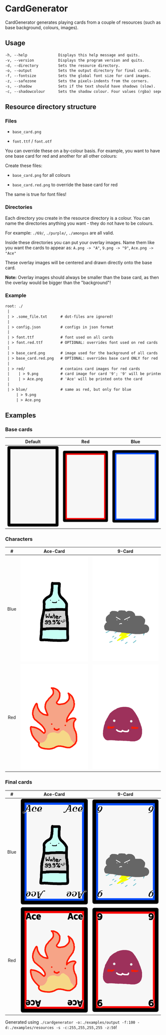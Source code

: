 # CardGenerator

CardGenerator generates playing cards from a couple of resources (such as base background, colours, images).

## Usage

```txt
-h, --help              Displays this help message and quits.
-v, --version           Displays the program version and quits.
-d, --directory         Sets the resource directory.
-o, --output            Sets the output directory for final cards.
-f, --fontsize          Sets the global font size for card images.
-z, --safezone          Sets the pixels-indents from the corners.
-s, --shadow            Sets if the text should have shadows (slow).
-c, --shadowcolour      Sets the shadow colour. Four values (rgba) seperated by commas (example: '255,255,255,255').
```

## Resource directory structure

### Files

* `base_card.png`

* `font.ttf` / `font.otf`

You can override these on a by-colour basis. For example, you want to have one base card for red and another for all other colours:

Create these files:

* `base_card.png` for all colours

* `base_card.red.png` to override the base card for red

The same is true for font files!

### Directories

Each directory you create in the resource directory is a colour. You can name the directories anything you want - they do not have to be colours.

For example: `./69/`, `./purple/`, `./amongus` are all valid.

Inside these directories you can put your overlay images. Name them like you want the cards to appear as: `A.png -> "A"`, `9.png -> "9"`, `Ace.png -> "Ace"`

These overlay images will be centered and drawn directly onto the base card.

**Note:** Overlay images should always be smaller than the base card, as then the overlay would be bigger than the "background"!

### Example

```txt
root: ./
 |
 | > .some_file.txt      # dot-files are ignored!
 |
 | > config.json         # configs in json format
 |
 | > font.ttf            # font used on all cards
 | > font.red.ttf        # OPTIONAL: overrides font used on red cards
 |
 | > base_card.png       # image used for the background of all cards
 | > base_card.red.png   # OPTIONAL: overrides base card ONLY for red
 |
 | > red/                # contains card images for red cards
 |    | > 9.png          # card image for card '9'; '9' will be printed onto the card
 |    | > Ace.png        # 'Ace' will be printed onto the card
 |
 | > blue/               # same as red, but only for blue
     | > 9.png
     | > Ace.png
```

## Examples

### Base cards

| Default                                                | Red                                                    | Blue
|:------------------------------------------------------:|:------------------------------------------------------:|:--------------------------------------------------------:
| ![default base card](examples/resources/base_card.png) | ![red base card](examples/resources/base_card.red.png) | ![blue base card](examples/resources/base_card.blue.png)

### Characters

| \#   | Ace-Card                                        | 9-Card                                                 |
|:----:|:-----------------------------------------------:|:------------------------------------------------------:|
| Blue | ![blue 9](./examples/resources/blue/Ace.png)    | ![blue ace](./examples/resources/blue/9.png)           |
| Red  | ![red 9](./examples/resources/red/Ace.png)      | ![red ace](./examples/resources/red/9.png)             |

### Final cards

| \#   | Ace-Card                                        | 9-Card                                                 |
|:----:|:-----------------------------------------------:|:------------------------------------------------------:|
| Blue | ![blue 9](./examples/output/blue/Ace.png)       | ![blue ace](./examples/output/blue/9.png)              |
| Red  | ![red 9](./examples/output/red/Ace.png)         | ![red ace](./examples/output/red/9.png)                |

Generated using `./cardgenerator -o:./examples/output -f:100 -d:./examples/resources -s -c:255,255,255,255 -z:50`!
